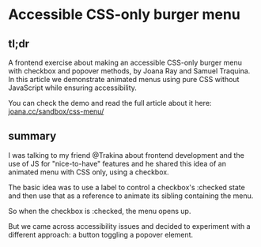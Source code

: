 # Accessible CSS-only burger menu
## tl;dr
A frontend exercise about making an accessible CSS-only burger menu with checkbox and popover methods, by Joana Ray and Samuel Traquina. In this article we demonstrate animated menus using pure CSS without JavaScript while ensuring accessibility.

You can check the demo and read the full article about it here: [joana.cc/sandbox/css-menu/](https://joana.cc/sandbox/css-menu/)

## summary
I was talking to my friend @Trakina about frontend development and the use of JS for "nice-to-have" features and he shared this idea of an animated menu with CSS only, using a checkbox.

The basic idea was to use a label to control a checkbox's :checked state and then use that as a reference to animate its sibling containing the menu.

So when the checkbox is :checked, the menu opens up.

But we came across accessibility issues and decided to experiment with a different approach: a button toggling a popover element.